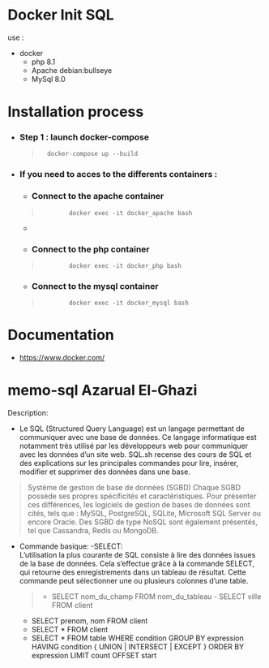 # Docker Init SQL

use :

 - docker 
	 - php 8.1
	 - Apache debian:bullseye
	 - MySql 8.0 
	 

# Installation process

 - ### Step 1 : launch docker-compose
	>		docker-compose up --build
   
  - ### If you need to acces to the differents containers : 
    - ### Connect to the apache container
  
    >             docker exec -it docker_apache bash
	- 
    - ### Connect to the php container
  
    >             docker exec -it docker_php bash
	
      - ### Connect to the mysql container
  
    >             docker exec -it docker_mysql bash
	

# Documentation

 - https://www.docker.com/



# memo-sql    Azarual El-Ghazi

Description:
- Le SQL (Structured Query Language) est un langage permettant de communiquer avec une base de données. Ce langage informatique est notamment très utilisé par les développeurs web pour communiquer avec les données d’un site web. SQL.sh recense des cours de SQL et des explications sur les principales commandes pour lire, insérer, modifier et supprimer des données dans une base.

> Système de gestion de base de données (SGBD)
Chaque SGBD possède ses propres spécificités et caractéristiques. Pour présenter ces différences, les logiciels de gestion de bases de données sont cités, tels que : MySQL, PostgreSQL, SQLite, Microsoft SQL Server ou encore Oracle.
Des SGBD de type NoSQL sont également présentés, tel que Cassandra, Redis ou MongoDB.


- Commande basique:
  -SELECT:  
  L’utilisation la plus courante de SQL consiste à lire des données issues de la base de données. Cela s’effectue grâce à la commande SELECT, qui retourne des enregistrements dans un tableau de résultat. Cette commande peut sélectionner une ou plusieurs colonnes d’une table.
  
    > 	- SELECT nom_du_champ FROM nom_du_tableau
    	- SELECT ville FROM client
	- SELECT prenom, nom FROM client
	- SELECT * FROM client
	- SELECT * FROM table WHERE condition GROUP BY expression HAVING condition { UNION | INTERSECT | EXCEPT } ORDER BY expression LIMIT count OFFSET start
  

